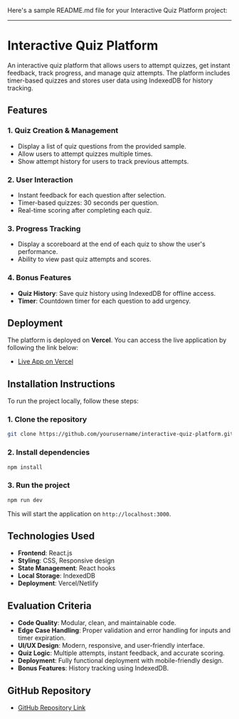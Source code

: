 Here's a sample README.md file for your Interactive Quiz Platform project:

---

# Interactive Quiz Platform

An interactive quiz platform that allows users to attempt quizzes, get instant feedback, track progress, and manage quiz attempts. The platform includes timer-based quizzes and stores user data using IndexedDB for history tracking.

## Features

### 1. **Quiz Creation & Management**
   - Display a list of quiz questions from the provided sample.
   - Allow users to attempt quizzes multiple times.
   - Show attempt history for users to track previous attempts.

### 2. **User Interaction**
   - Instant feedback for each question after selection.
   - Timer-based quizzes: 30 seconds per question.
   - Real-time scoring after completing each quiz.

### 3. **Progress Tracking**
   - Display a scoreboard at the end of each quiz to show the user's performance.
   - Ability to view past quiz attempts and scores.

### 4. **Bonus Features**
   - **Quiz History**: Save quiz history using IndexedDB for offline access.
   - **Timer**: Countdown timer for each question to add urgency.

## Deployment

The platform is deployed on **Vercel**. You can access the live application by following the link below:

- [Live App on Vercel](https://your-deployment-link.vercel.app/)

## Installation Instructions

To run the project locally, follow these steps:

### 1. Clone the repository

```bash
git clone https://github.com/yourusername/interactive-quiz-platform.git
```


### 2. Install dependencies

```bash
npm install
```

### 3. Run the project

```bash
npm run dev
```

This will start the application on `http://localhost:3000`.

## Technologies Used

- **Frontend**: React.js
- **Styling**: CSS, Responsive design
- **State Management**: React hooks
- **Local Storage**: IndexedDB
- **Deployment**: Vercel/Netlify

## Evaluation Criteria

- **Code Quality**: Modular, clean, and maintainable code.
- **Edge Case Handling**: Proper validation and error handling for inputs and timer expiration.
- **UI/UX Design**: Modern, responsive, and user-friendly interface.
- **Quiz Logic**: Multiple attempts, instant feedback, and accurate scoring.
- **Deployment**: Fully functional deployment with mobile-friendly design.
- **Bonus Features**: History tracking using IndexedDB.

## GitHub Repository

- [GitHub Repository Link](https://github.com/yourusername/interactive-quiz-platform)
